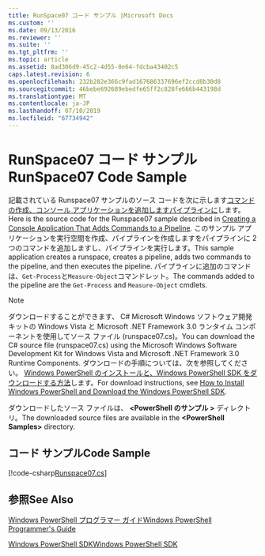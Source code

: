 ```yaml
---
title: RunSpace07 コード サンプル |Microsoft Docs
ms.custom: ''
ms.date: 09/13/2016
ms.reviewer: ''
ms.suite: ''
ms.tgt_pltfrm: ''
ms.topic: article
ms.assetid: 8ad306d9-45c2-4d55-8e64-fdcba43402c5
caps.latest.revision: 6
ms.openlocfilehash: 232b282e366c9fad167686337696ef2ccd8b30d8
ms.sourcegitcommit: 46bebe692689ebedfe65ff2c828fe666b443198d
ms.translationtype: MT
ms.contentlocale: ja-JP
ms.lasthandoff: 07/10/2019
ms.locfileid: "67734942"
---
```

# <a name="runspace07-code-sample"></a><span data-ttu-id="52bec-102">RunSpace07 コード サンプル</span><span class="sxs-lookup"><span data-stu-id="52bec-102">RunSpace07 Code Sample</span></span>

<span data-ttu-id="52bec-103">記載されている Runspace07 サンプルのソース コードを次に示します[コマンドの作成、コンソール アプリケーションを追加しますパイプラインに](https://msdn.microsoft.com/en-us/01eb7808-e97b-4905-80be-9e2fa38c262e)します。</span><span class="sxs-lookup"><span data-stu-id="52bec-103">Here is the source code for the Runspace07 sample described in [Creating a Console Application That Adds Commands to a Pipeline](https://msdn.microsoft.com/en-us/01eb7808-e97b-4905-80be-9e2fa38c262e).</span></span> <span data-ttu-id="52bec-104">このサンプル アプリケーションを実行空間を作成、パイプラインを作成しますをパイプラインに 2 つのコマンドを追加しますし、パイプラインを実行します。</span><span class="sxs-lookup"><span data-stu-id="52bec-104">This sample application creates a runspace, creates a pipeline, adds two commands to the pipeline, and then executes the pipeline.</span></span> <span data-ttu-id="52bec-105">パイプラインに追加のコマンドは、`Get-Process`と`Measure-Object`コマンドレット。</span><span class="sxs-lookup"><span data-stu-id="52bec-105">The commands added to the pipeline are the `Get-Process` and `Measure-Object` cmdlets.</span></span>

> [!NOTE]
> <span data-ttu-id="52bec-106">ダウンロードすることができます、 C# Microsoft Windows ソフトウェア開発キットの Windows Vista と Microsoft .NET Framework 3.0 ランタイム コンポーネントを使用してソース ファイル (runspace07.cs)。</span><span class="sxs-lookup"><span data-stu-id="52bec-106">You can download the C# source file (runspace07.cs) using the Microsoft Windows Software Development Kit for Windows Vista and Microsoft .NET Framework 3.0 Runtime Components.</span></span> <span data-ttu-id="52bec-107">ダウンロードの手順については、次を参照してください。 [Windows PowerShell のインストールと、Windows PowerShell SDK をダウンロードする方法](/powershell/developer/installing-the-windows-powershell-sdk)します。</span><span class="sxs-lookup"><span data-stu-id="52bec-107">For download instructions, see [How to Install Windows PowerShell and Download the Windows PowerShell SDK](/powershell/developer/installing-the-windows-powershell-sdk).</span></span>
>
> <span data-ttu-id="52bec-108">ダウンロードしたソース ファイルは、  **\<PowerShell のサンプル >** ディレクトリ。</span><span class="sxs-lookup"><span data-stu-id="52bec-108">The downloaded source files are available in the **\<PowerShell Samples>** directory.</span></span>

## <a name="code-sample"></a><span data-ttu-id="52bec-109">コード サンプル</span><span class="sxs-lookup"><span data-stu-id="52bec-109">Code Sample</span></span>

[!code-csharp[Runspace07.cs](../../powershell-sdk-samples/SDK-2.0/csharp/Runspace07/Runspace07.cs#L11-L108 "Runspace07.cs")]

## <a name="see-also"></a><span data-ttu-id="52bec-110">参照</span><span class="sxs-lookup"><span data-stu-id="52bec-110">See Also</span></span>

[<span data-ttu-id="52bec-111">Windows PowerShell プログラマー ガイド</span><span class="sxs-lookup"><span data-stu-id="52bec-111">Windows PowerShell Programmer's Guide</span></span>](./windows-powershell-programmer-s-guide.md)

[<span data-ttu-id="52bec-112">Windows PowerShell SDK</span><span class="sxs-lookup"><span data-stu-id="52bec-112">Windows PowerShell SDK</span></span>](../windows-powershell-reference.md)